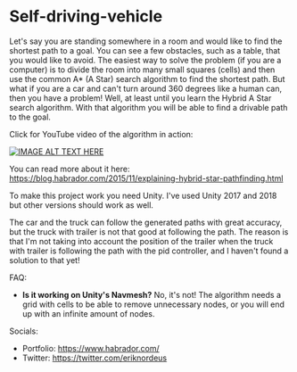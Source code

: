 # Self-driving-vehicle

Let's say you are standing somewhere in a room and would like to find the shortest path to a goal. You can see a few obstacles, such as a table, that you would like to avoid. The easiest way to solve the problem (if you are a computer) is to divide the room into many small squares (cells) and then use the common A* (A Star) search algorithm to find the shortest path. But what if you are a car and can't turn around 360 degrees like a human can, then you have a problem! Well, at least until you learn the Hybrid A Star search algorithm. With that algorithm you will be able to find a drivable path to the goal.

Click for YouTube video of the algorithm in action:

[![IMAGE ALT TEXT HERE](https://img.youtube.com/vi/L591fS51F4I/0.jpg)](https://www.youtube.com/watch?v=L591fS51F4I)

You can read more about it here: https://blog.habrador.com/2015/11/explaining-hybrid-star-pathfinding.html

To make this project work you need Unity. I've used Unity 2017 and 2018 but other versions should work as well. 

The car and the truck can follow the generated paths with great accuracy, but the truck with trailer is not that good at following the path. The reason is that I'm not taking into account the position of the trailer when the truck with trailer is following the path with the pid controller, and I haven't found a solution to that yet! 

FAQ:

* **Is it working on Unity's Navmesh?** No, it's not! The algorithm needs a grid with cells to be able to remove unnecessary nodes, or you will end up with an infinite amount of nodes.


Socials:
- Portfolio: https://www.habrador.com/
- Twitter: https://twitter.com/eriknordeus
